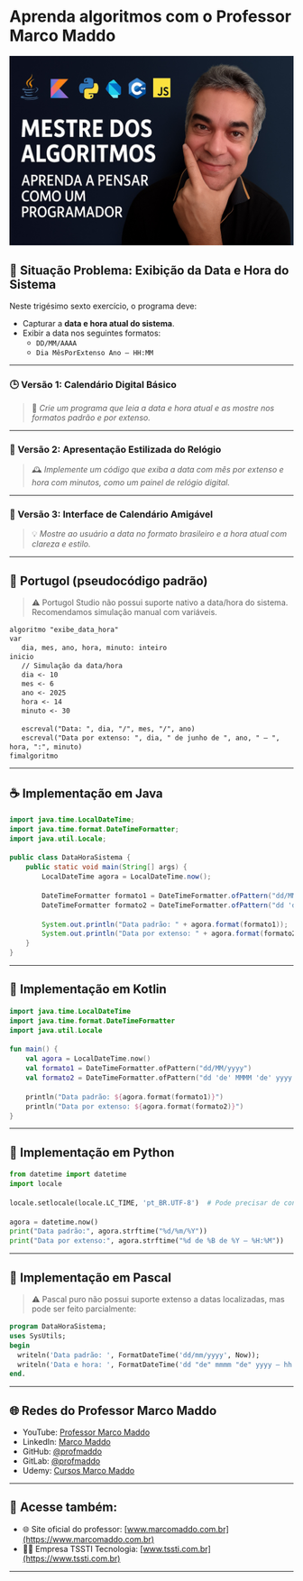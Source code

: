 # Aprenda algoritmos com o Professor Marco Maddo
![Mestre dos Algoritmos](https://raw.githubusercontent.com/profmaddo/algoritmos-resolvidos-java-kotlin-python-pascal/main/images/mestre-dos-algoritmos-02.jpeg)
## 🧠 Situação Problema: Exibição da Data e Hora do Sistema

Neste trigésimo sexto exercício, o programa deve:

- Capturar a **data e hora atual do sistema**.
- Exibir a data nos seguintes formatos:
  - `DD/MM/AAAA`
  - `Dia MêsPorExtenso Ano – HH:MM`

---

### 🕒 Versão 1: Calendário Digital Básico
> 📆 *Crie um programa que leia a data e hora atual e as mostre nos formatos padrão e por extenso.*

---

### 🧾 Versão 2: Apresentação Estilizada do Relógio
> 🕰️ *Implemente um código que exiba a data com mês por extenso e hora com minutos, como um painel de relógio digital.*

---

### 🔢 Versão 3: Interface de Calendário Amigável
> 💡 *Mostre ao usuário a data no formato brasileiro e a hora atual com clareza e estilo.*

---

## 💬 Portugol (pseudocódigo padrão)

> ⚠️ Portugol Studio não possui suporte nativo a data/hora do sistema. Recomendamos simulação manual com variáveis.

```portugol
algoritmo "exibe_data_hora"
var
   dia, mes, ano, hora, minuto: inteiro
inicio
   // Simulação da data/hora
   dia <- 10
   mes <- 6
   ano <- 2025
   hora <- 14
   minuto <- 30

   escreval("Data: ", dia, "/", mes, "/", ano)
   escreval("Data por extenso: ", dia, " de junho de ", ano, " – ", hora, ":", minuto)
fimalgoritmo
```

---

## ☕ Implementação em Java

```java
import java.time.LocalDateTime;
import java.time.format.DateTimeFormatter;
import java.util.Locale;

public class DataHoraSistema {
    public static void main(String[] args) {
        LocalDateTime agora = LocalDateTime.now();

        DateTimeFormatter formato1 = DateTimeFormatter.ofPattern("dd/MM/yyyy");
        DateTimeFormatter formato2 = DateTimeFormatter.ofPattern("dd 'de' MMMM 'de' yyyy – HH:mm", new Locale("pt", "BR"));

        System.out.println("Data padrão: " + agora.format(formato1));
        System.out.println("Data por extenso: " + agora.format(formato2));
    }
}
```

---

## 💙 Implementação em Kotlin

```kotlin
import java.time.LocalDateTime
import java.time.format.DateTimeFormatter
import java.util.Locale

fun main() {
    val agora = LocalDateTime.now()
    val formato1 = DateTimeFormatter.ofPattern("dd/MM/yyyy")
    val formato2 = DateTimeFormatter.ofPattern("dd 'de' MMMM 'de' yyyy – HH:mm", Locale("pt", "BR"))

    println("Data padrão: ${agora.format(formato1)}")
    println("Data por extenso: ${agora.format(formato2)}")
}
```

---

## 🐍 Implementação em Python

```python
from datetime import datetime
import locale

locale.setlocale(locale.LC_TIME, 'pt_BR.UTF-8')  # Pode precisar de configuração local

agora = datetime.now()
print("Data padrão:", agora.strftime("%d/%m/%Y"))
print("Data por extenso:", agora.strftime("%d de %B de %Y – %H:%M"))
```

---

## 🧙 Implementação em Pascal

> ⚠️ Pascal puro não possui suporte extenso a datas localizadas, mas pode ser feito parcialmente:

```pascal
program DataHoraSistema;
uses SysUtils;
begin
  writeln('Data padrão: ', FormatDateTime('dd/mm/yyyy', Now));
  writeln('Data e hora: ', FormatDateTime('dd "de" mmmm "de" yyyy – hh:nn', Now));
end.
```

---

## 🌐 Redes do Professor Marco Maddo

- YouTube: [Professor Marco Maddo](https://www.youtube.com/@ProfessorMarcoMaddo)
- LinkedIn: [Marco Maddo](https://www.linkedin.com/in/marcomaddo/)
- GitHub: [@profmaddo](https://github.com/profmaddo)
- GitLab: [@profmaddo](https://gitlab.com/profmaddo)
- Udemy: [Cursos Marco Maddo](https://www.udemy.com/user/marcomaddo/)

---

## 🚀 Acesse também:

- 🌐 Site oficial do professor: [www.marcomaddo.com.br](https://www.marcomaddo.com.br)
- 🧑‍💼 Empresa TSSTI Tecnologia: [www.tssti.com.br](https://www.tssti.com.br)

---
